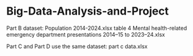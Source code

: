 # Big-Data-Analysis-and-Project
Part B dataset: 
Population 2014-2024.xlsx
table 4 Mental health-related emergency department presentations 2014–15 to 2023–24.xlsx

Part C and Part D use the same dataset: part c data.xlsx
